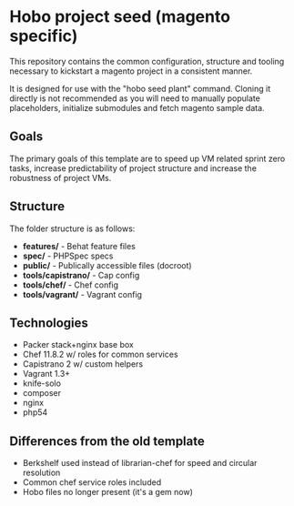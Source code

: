# Hobo project seed (magento specific)

This repository contains the common configuration, structure and tooling necessary to kickstart a magento project in a consistent manner.

It is designed for use with the "hobo seed plant" command. Cloning it directly is not recommended as you will need to manually populate placeholders, initialize submodules and fetch magento sample data.

## Goals

The primary goals of this template are to speed up VM related sprint zero tasks, increase predictability of project structure and increase the robustness of project VMs.

## Structure

The folder structure is as follows:

- __features/__ - Behat feature files
- __spec/__ - PHPSpec specs
- __public/__ - Publically accessible files (docroot)
- __tools/capistrano/__ - Cap config
- __tools/chef/__ - Chef config
- __tools/vagrant/__ - Vagrant config

## Technologies

- Packer stack+nginx base box
- Chef 11.8.2 w/ roles for common services
- Capistrano 2 w/ custom helpers
- Vagrant 1.3+
- knife-solo
- composer
- nginx
- php54

## Differences from the old template

- Berkshelf used instead of librarian-chef for speed and circular resolution
- Common chef service roles included
- Hobo files no longer present (it's a gem now)
